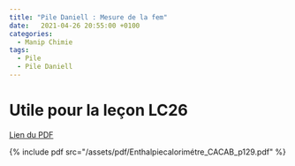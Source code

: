```yaml
---
title: "Pile Daniell : Mesure de la fem"
date:   2021-04-26 20:55:00 +0100
categories:
  - Manip Chimie
tags:
  - Pile
  - Pile Daniell
---
```


# Utile pour la leçon LC26

[Lien du PDF](assets/pdf/Enthalpiecalorimétre_CACAB_p129.pdf)

{% include pdf src="/assets/pdf/Enthalpiecalorimétre_CACAB_p129.pdf" %}
